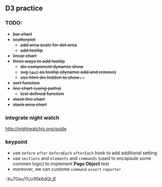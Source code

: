 ## D3 practice

### TODO:

- ~~bar chart~~
- ~~scatterplot~~
  - ~~add area scale for dot area~~
  - ~~add tooltip~~
- ~~linear chart~~
- ~~three ways to add tooltip~~
  - ~~div component dynamic show~~
  - ~~svg  `text` as tooltip (dynamic add and remove)~~
  - ~~use html div hidden to show~~~~
- ~~sort function~~
- ~~line chart (using paths)~~
  - ~~test defined function~~
- ~~stack line chart~~
- ~~stack area chart~~




### integrate night watch

http://nightwatchjs.org/guide

### keypoint

- use `before`  `after`  	`beforeEach` `afterEach` hook to add additional setting
- use `sections` and `elements`  and `commands` (used to encapsule some commen logic) to implement **Page Object** test
-  moreover, we can custome `command` `assert` `reporter`



-Xu7Geu11Uz95k6dQLjE